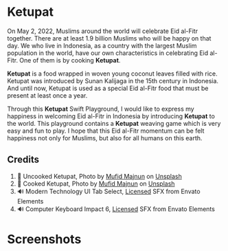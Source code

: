 # Ketupat

On May 2, 2022, Muslims around the world will celebrate Eid al-Fitr together. There are at least 1.9 billion Muslims who will be happy on that day. We who live in Indonesia, as a country with the largest Muslim population in the world, have our own characteristics in celebrating Eid al-Fitr. One of them is by cooking **Ketupat**.

**Ketupat** is a food wrapped in woven young coconut leaves filled with rice. Ketupat was introduced by Sunan Kalijaga in the 15th century in Indonesia. And until now, Ketupat is used as a special Eid al-Fitr food that must be present at least once a year.

Through this **Ketupat** Swift Playground, I would like to express my happiness in welcoming Eid al-Fitr in Indonesia by introducing **Ketupat** to the world. This playground contains a **Ketupat** weaving game which is very easy and fun to play. I hope that this Eid al-Fitr momentum can be felt happiness not only for Muslims, but also for all humans on this earth.

## Credits

 1. 📸 Uncooked Ketupat, Photo by [Mufid Majnun](https://unsplash.com/@mufidpwt?utm_source=unsplash&utm_medium=referral&utm_content=creditCopyText) on [Unsplash](https://unsplash.com/s/photos/ketupat?utm_source=unsplash&utm_medium=referral&utm_content=creditCopyText)
 2. 📸 Cooked Ketupat, Photo by [Mufid Majnun](https://unsplash.com/@mufidpwt?utm_source=unsplash&utm_medium=referral&utm_content=creditCopyText) on [Unsplash](https://unsplash.com/s/photos/ketupat?utm_source=unsplash&utm_medium=referral&utm_content=creditCopyText)
 3. 🔊  Modern Technology UI Tab Select, [Licensed](https://www.icloud.com/iclouddrive/0feo7XlylPMbj62M2qb0s8pjg#license_certificate_D6U8WH4KM5) SFX from Envato Elements
 4. 🔊  Computer Keyboard Impact 6, [Licensed](https://www.icloud.com/iclouddrive/02fsKhQZJMloQEP5ilzvTkJLw#license_certificate_QL2JAS3PKB) SFX from Envato Elements

# Screenshots
<blockquote class="imgur-embed-pub" lang="en" data-id="a/Dg4FgTx" data-context="false" ><a href="//imgur.com/a/Dg4FgTx"></a></blockquote><script async src="//s.imgur.com/min/embed.js" charset="utf-8"></script>

